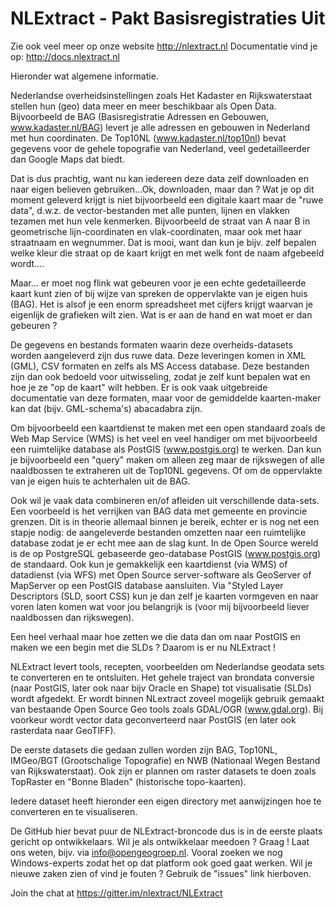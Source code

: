 # NLExtract - Pakt Basisregistraties Uit

Zie ook veel meer op onze website http://nlextract.nl
Documentatie vind je op: http://docs.nlextract.nl

Hieronder wat algemene informatie.

Nederlandse overheidsinstellingen zoals Het Kadaster en Rijkswaterstaat stellen
hun (geo) data meer en meer beschikbaar als Open Data. Bijvoorbeeld de BAG
(Basisregistratie Adressen en Gebouwen, www.kadaster.nl/BAG) levert je alle
adressen en gebouwen in Nederland met hun coordinaten. De Top10NL
(www.kadaster.nl/top10nl) bevat gegevens voor de gehele topografie van
Nederland, veel gedetailleerder dan Google Maps dat biedt.

Dat is dus prachtig, want nu kan iedereen deze data zelf downloaden en naar eigen
believen gebruiken...Ok, downloaden, maar dan ? Wat je op dit moment geleverd
krijgt is niet bijvoorbeeld een digitale kaart maar de "ruwe data", d.w.z. de
vector-bestanden met alle punten, lijnen en vlakken tezamen met hun vele kenmerken.
Bijvoorbeeld de straat van A naar B in geometrische lijn-coordinaten en
vlak-coordinaten, maar ook met haar straatnaam en wegnummer. Dat is mooi, want dan
kun je bijv. zelf bepalen welke kleur die straat op de kaart krijgt en met welk
font de naam afgebeeld wordt....

Maar... er moet nog flink wat gebeuren voor je een echte gedetailleerde kaart kunt
zien of bij wijze van spreken de oppervlakte van je eigen huis (BAG). Het is alsof
je een enorm spreadsheet met cijfers krijgt waarvan je eigenlijk de grafieken wilt
zien. Wat is er aan de hand en wat moet er dan gebeuren ?

De gegevens en bestands formaten waarin deze overheids-datasets worden aangeleverd
zijn dus ruwe data. Deze leveringen komen in XML (GML), CSV formaten en zelfs als
MS Access database. Deze bestanden zijn dan ook bedoeld voor uitwisseling, zodat
je zelf kunt bepalen wat en hoe je ze "op de kaart" wilt hebben. Er is ook vaak
uitgebreide documentatie van deze formaten, maar voor de gemiddelde kaarten-maker
kan dat (bijv. GML-schema's) abacadabra zijn.

Om bijvoorbeeld een kaartdienst te maken met een open standaard zoals de Web Map
Service (WMS) is het veel en veel handiger om met bijvoorbeeld een ruimtelijke
database als PostGIS (www.postgis.org) te werken. Dan kun je bijvoorbeeld een
"query" maken om alleen zeg maar de rijkswegen of alle naaldbossen te extraheren
uit de Top10NL gegevens. Of om de oppervlakte van je eigen huis te achterhalen
uit de BAG.

Ook wil je vaak data combineren en/of afleiden uit verschillende data-sets.
Een voorbeeld is het verrijken van BAG data met gemeente en provincie grenzen.
Dit is in theorie allemaal binnen je bereik, echter er is nog net een stapje nodig:
de aangeleverde bestanden omzetten naar een ruimtelijke database zodat je er echt
mee aan de slag kunt. In de Open Source wereld is de op PostgreSQL gebaseerde
geo-database PostGIS (www.postgis.org) de standaard. Ook kun je gemakkelijk een
kaartdienst (via WMS) of datadienst (via WFS) met Open Source server-software
als GeoServer of MapServer op een PostGIS database aansluiten. Via "Styled Layer
Descriptors (SLD, soort CSS) kun je dan zelf je kaarten vormgeven en naar voren
laten komen wat voor jou belangrijk is (voor mij bijvoorbeeld liever naaldbossen
dan rijkswegen).

Een heel verhaal maar hoe zetten we die data dan om naar PostGIS en maken we een
begin met die SLDs ? Daarom is er nu NLExtract !

NLExtract levert tools, recepten, voorbeelden om Nederlandse geodata sets te
converteren en te ontsluiten. Het gehele traject van brondata conversie (naar
PostGIS, later ook naar bijv Oracle en Shape) tot visualisatie (SLDs) wordt
afgedekt. Er wordt binnen NLextract zoveel mogelijk gebruik gemaakt van
bestaande Open Source Geo tools zoals GDAL/OGR (www.gdal.org). Bij voorkeur
wordt vector data geconverteerd naar PostGIS (en later ook rasterdata naar
GeoTIFF).

De eerste datasets die gedaan zullen worden zijn BAG, Top10NL, IMGeo/BGT (Grootschalige
Topografie) en NWB (Nationaal Wegen Bestand van Rijkswaterstaat). Ook zijn er plannen
om raster datasets te doen zoals TopRaster en "Bonne Bladen" (historische topo-kaarten).

Iedere dataset heeft hieronder een eigen directory met aanwijzingen hoe te
converteren en te visualiseren.

De GitHub hier bevat puur de NLExtract-broncode dus is in de eerste plaats
gericht op ontwikkelaars. Wil je als ontwikkelaar meedoen ? Graag !
Laat ons weten, bijv. via info@opengeogroep.nl. Vooral zoeken we nog
Windows-experts zodat het op dat platform ook goed gaat werken. Wil je
nieuwe zaken zien of vind je fouten ? Gebruik de "issues" link hierboven.


Join the chat at https://gitter.im/nlextract/NLExtract
